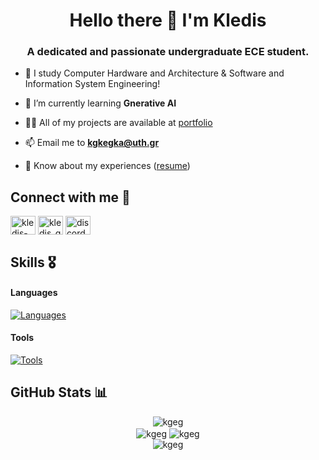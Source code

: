 <h1 align="center">Hello there 👾 I'm Kledis</h1>
<h3 align="center">A dedicated and passionate undergraduate ECE student.</h3>

- 📖 I study Computer Hardware and Architecture  &amp; Software and Information System Engineering!

- 🌱 I’m currently learning **Gnerative AI**

- 👨‍💻 All of my projects are available at [portfolio](https://kgeg.github.io/portfolio/)

- 📫 Email me to **kgkegka@uth.gr**

- 📄 Know about my experiences ([resume](https://kgeg.github.io/portfolio/assets/Kledis_Gega_Resume.pdf))

<h2 align="left">Connect with me 🤝</h2>
<p align="left">
<a href="https://www.linkedin.com/in/kledis-gega/" target="blank"><img align="center" src="https://raw.githubusercontent.com/rahuldkjain/github-profile-readme-generator/master/src/images/icons/Social/linked-in-alt.svg" alt="kledis-gega" height="30" width="40" /></a>
<a href="https://www.instagram.com/kledis_gega/" target="blank"><img align="center" src="https://raw.githubusercontent.com/rahuldkjain/github-profile-readme-generator/master/src/images/icons/Social/instagram.svg" alt="kledis_gega" height="30" width="40" /></a>
<a href="https://discordapp.com/users/581913763989684234" target="blank"><img align="center" src="https://raw.githubusercontent.com/rahuldkjain/github-profile-readme-generator/master/src/images/icons/Social/discord.svg" alt="discordapp.com/users/581913763989684234" height="30" width="40" /></a>
</p>

<h2>Skills 🎖️</h2>

#### Languages
[![Languages](https://skillicons.dev/icons?i=cpp,py,c,matlab)](https://skillicons.dev)

#### Tools
[![Tools](https://skillicons.dev/icons?i=git,linux,arduino,raspberrypi,powershell,vscode)](https://skillicons.dev)


<!-- GitHub profile Stats -->
<!--

<h2>GitHub Stats 📊</h2>

<div align="center">
  <img align="center" src="https://github-readme-stats.vercel.app/api?username=kgeg&show_icons=true&locale=en&theme=material-palenight&show=reviews,prs_merged_percentage&include_all_commits=false&hide_border=true&rank_icon=default" alt="kgeg" />
</div>

<div align="center">
  <img align="center" src="https://github-readme-streak-stats.herokuapp.com/?user=kgeg&hide_border=true&theme=material-palenight" alt="kgeg" />
  <img align="center" src="https://github-readme-stats.vercel.app/api/top-langs?username=kgeg&hide_border=true&show_icons=true&locale=en&layout=donut&theme=material-palenight" alt="kgeg" />
</div>

<div align="center">
  <img align="center" src="http://github-profile-summary-cards.vercel.app/api/cards/profile-details?username=kgeg&theme=tokyonight" alt="kgeg" />
</div>

-->
<h2>GitHub Stats 📊</h2>

<div align="center">
  <img align="center" src="https://github-readme-stats.vercel.app/api?username=kgeg&show_icons=true&locale=en&theme=material-palenight&include_all_commits=true&hide_border=true&rank_icon=default" alt="kgeg" />
</div>

<div align="center">
  <img align="center" src="https://github-readme-streak-stats.herokuapp.com/?user=kgeg&hide_border=true&theme=material-palenight" alt="kgeg" />
  <img align="center" src="https://github-readme-stats.vercel.app/api/top-langs?username=kgeg&hide_border=true&show_icons=true&locale=en&layout=compact&theme=material-palenight" alt="kgeg" />
</div>

<div align="center">
  <img align="center" src="http://github-profile-summary-cards.vercel.app/api/cards/profile-details?username=kgeg&theme=tokyonight" alt="kgeg" />
</div>
